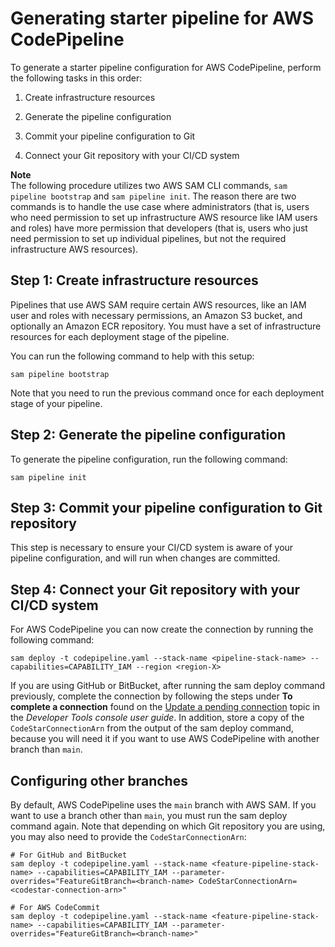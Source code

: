 # Generating starter pipeline for AWS CodePipeline<a name="serverless-generating-example-ci-cd-codepipeline"></a>

To generate a starter pipeline configuration for AWS CodePipeline, perform the following tasks in this order:

1. Create infrastructure resources

1. Generate the pipeline configuration

1. Commit your pipeline configuration to Git

1. Connect your Git repository with your CI/CD system

**Note**  
The following procedure utilizes two AWS SAM CLI commands, `sam pipeline bootstrap` and `sam pipeline init`\. The reason there are two commands is to handle the use case where administrators \(that is, users who need permission to set up infrastructure AWS resource like IAM users and roles\) have more permission that developers \(that is, users who just need permission to set up individual pipelines, but not the required infrastructure AWS resources\)\.

## Step 1: Create infrastructure resources<a name="generating-example-step-1"></a>

Pipelines that use AWS SAM require certain AWS resources, like an IAM user and roles with necessary permissions, an Amazon S3 bucket, and optionally an Amazon ECR repository\. You must have a set of infrastructure resources for each deployment stage of the pipeline\.

You can run the following command to help with this setup:

```
sam pipeline bootstrap
```

Note that you need to run the previous command once for each deployment stage of your pipeline\.

## Step 2: Generate the pipeline configuration<a name="generating-example-step-2"></a>

To generate the pipeline configuration, run the following command:

```
sam pipeline init
```

## Step 3: Commit your pipeline configuration to Git repository<a name="generating-example-step-3"></a>

This step is necessary to ensure your CI/CD system is aware of your pipeline configuration, and will run when changes are committed\.

## Step 4: Connect your Git repository with your CI/CD system<a name="generating-example-step-4"></a>

For AWS CodePipeline you can now create the connection by running the following command:

```
sam deploy -t codepipeline.yaml --stack-name <pipeline-stack-name> --capabilities=CAPABILITY_IAM --region <region-X>
```

If you are using GitHub or BitBucket, after running the sam deploy command previously, complete the connection by following the steps under **To complete a connection** found on the [Update a pending connection](https://docs.aws.amazon.com/dtconsole/latest/userguide/connections-update.html) topic in the *Developer Tools console user guide*\. In addition, store a copy of the `CodeStarConnectionArn` from the output of the sam deploy command, because you will need it if you want to use AWS CodePipeline with another branch than `main`\.

## Configuring other branches<a name="configuring-other-branches"></a>

By default, AWS CodePipeline uses the `main` branch with AWS SAM\. If you want to use a branch other than `main`, you must run the sam deploy command again\. Note that depending on which Git repository you are using, you may also need to provide the `CodeStarConnectionArn`:

```
# For GitHub and BitBucket
sam deploy -t codepipeline.yaml --stack-name <feature-pipeline-stack-name> --capabilities=CAPABILITY_IAM --parameter-overrides="FeatureGitBranch=<branch-name> CodeStarConnectionArn=<codestar-connection-arn>"

# For AWS CodeCommit
sam deploy -t codepipeline.yaml --stack-name <feature-pipeline-stack-name> --capabilities=CAPABILITY_IAM --parameter-overrides="FeatureGitBranch=<branch-name>"
```